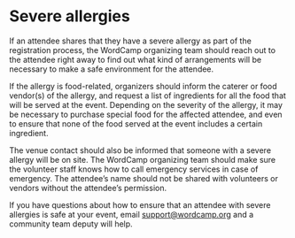 # Severe allergies

If an attendee shares that they have a severe allergy as part of the registration process, the WordCamp organizing team should reach out to the attendee right away to find out what kind of arrangements will be necessary to make a safe environment for the attendee.

If the allergy is food-related, organizers should inform the caterer or food vendor(s) of the allergy, and request a list of ingredients for all the food that will be served at the event. Depending on the severity of the allergy, it may be necessary to purchase special food for the affected attendee, and even to ensure that none of the food served at the event includes a certain ingredient.

The venue contact should also be informed that someone with a severe allergy will be on site. The WordCamp organizing team should make sure the volunteer staff knows how to call emergency services in case of emergency. The attendee’s name should not be shared with volunteers or vendors without the attendee’s permission.

If you have questions about how to ensure that an attendee with severe allergies is safe at your event, email support@wordcamp.org and a community team deputy will help.

<!--
*   [To-do](# "To-do")
-->
